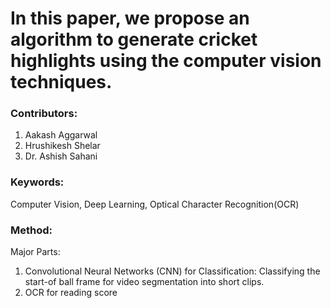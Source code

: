 # In this paper, we propose an algorithm to generate cricket highlights using the computer vision techniques. 

### Contributors:
1. Aakash Aggarwal
2. Hrushikesh Shelar
3. Dr. Ashish Sahani

### Keywords:
Computer Vision, Deep Learning, Optical Character Recognition(OCR)


### Method:

Major Parts:
1. Convolutional Neural Networks (CNN) for Classification: Classifying the start-of ball frame for video segmentation into short clips.
2. OCR for reading score
